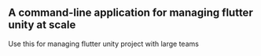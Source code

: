 ## A command-line application for managing flutter unity at scale

Use this for managing flutter unity project with large teams
